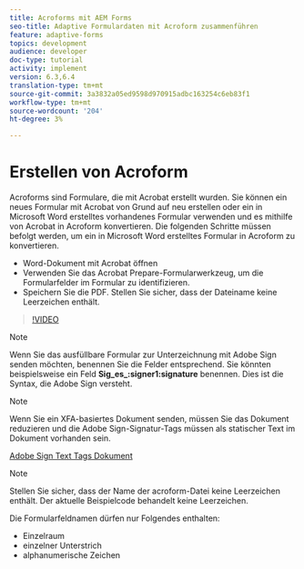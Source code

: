 ```yaml
---
title: Acroforms mit AEM Forms
seo-title: Adaptive Formulardaten mit Acroform zusammenführen
feature: adaptive-forms
topics: development
audience: developer
doc-type: tutorial
activity: implement
version: 6.3,6.4
translation-type: tm+mt
source-git-commit: 3a3832a05ed9598d970915adbc163254c6eb83f1
workflow-type: tm+mt
source-wordcount: '204'
ht-degree: 3%

---
```



# Erstellen von Acroform

Acroforms sind Formulare, die mit Acrobat erstellt wurden. Sie können ein neues Formular mit Acrobat von Grund auf neu erstellen oder ein in Microsoft Word erstelltes vorhandenes Formular verwenden und es mithilfe von Acrobat in Acroform konvertieren. Die folgenden Schritte müssen befolgt werden, um ein in Microsoft Word erstelltes Formular in Acroform zu konvertieren.

* Word-Dokument mit Acrobat öffnen
* Verwenden Sie das Acrobat Prepare-Formularwerkzeug, um die Formularfelder im Formular zu identifizieren.
* Speichern Sie die PDF. Stellen Sie sicher, dass der Dateiname keine Leerzeichen enthält.


>[!VIDEO](https://video.tv.adobe.com/v/22575?quality=9&learn=on)

>[!NOTE]
>
>Wenn Sie das ausfüllbare Formular zur Unterzeichnung mit Adobe Sign senden möchten, benennen Sie die Felder entsprechend. Sie könnten beispielsweise ein Feld **Sig_es_:signer1:signature** benennen. Dies ist die Syntax, die Adobe Sign versteht.

>[!NOTE]
>
>Wenn Sie ein XFA-basiertes Dokument senden, müssen Sie das Dokument reduzieren und die Adobe Sign-Signatur-Tags müssen als statischer Text im Dokument vorhanden sein.

[Adobe Sign Text Tags Dokument](https://helpx.adobe.com/sign/using/text-tag.html_de)

>[!NOTE]
>
>Stellen Sie sicher, dass der Name der acroform-Datei keine Leerzeichen enthält. Der aktuelle Beispielcode behandelt keine Leerzeichen.
>
>Die Formularfeldnamen dürfen nur Folgendes enthalten:
>
>* Einzelraum
>* einzelner Unterstrich
>* alphanumerische Zeichen

